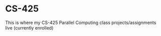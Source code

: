 # CS-425
This is where my CS-425 Parallel Computing class projects/assignments live (currently enrolled)
